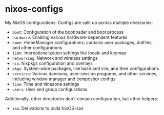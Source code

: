 # nixos-configs

My NixOS configurations. Configs are split up across multiple directories:
- `boot`: Configuration of the bootloader and boot process
- `hardware`: Enabling various hardware-dependent features
- `home`: HomeManager configurations; contains user packages, dotfiles, and
    other configurations
- `i18n`: Internationalization settings like locale and keymap
- `networking`: Network and wireless settings
- `nix`: Nixpkgs configuration and overlays
- `pkgs`: System-wide packages, like bash and vim, and their configurations
- `services`: Various daemons, user-session programs, and other services,
    including window manager and compositor configs
- `time`: Time and timezone settings
- `users`: User and group configurations

Additionally, other directories don't contain configuration, but other helpers:
- `iso`: Derivations to build NixOS isos
